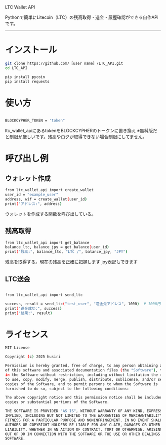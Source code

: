 LTC Wallet API

Pythonで簡単にLitecoin（LTC）の残高取得・送金・履歴確認ができる自作APIです。  


---

# インストール

```bash
git clone https://github.com/［user name］/LTC_API.git
cd LTC_API

pip install pycoin
pip install requests 

```

# 使い方

```bash 

BLOCKCYPHER_TOKEN = "token"

```
ltc_wallet_apiにあるtokenをBLOCKCYPHERのトークンに置き換え
※無料版だと制限が厳しいです。残高やログが取得できない場合制限にしてません。

# 呼び出し例

## ウォレット作成

```bash 
from ltc_wallet_api import create_wallet
user_id = "example_user"
address, wif = create_wallet(user_id)
print("アドレス:", address)
```
ウォレットを作成する関数を呼び出している。

## 残高取得
```bash 
from ltc_wallet_api import get_balance
balance_ltc, balance_jpy = get_balance(user_id)
print("残高:", balance_ltc, "LTC /", balance_jpy, "JPY")
```
残高を取得する。現在の残高を正確に把握します
jpy表記もできます

## LTC送金

```bash 

from ltc_wallet_api import send_ltc

success, result = send_ltc("test_user", "送金先アドレス", 1000)  # 1000円分
print("送金成功:", success)
print("結果:", result)

```
# ライセンス

```bash
MIT License

Copyright (c) 2025 husiri

Permission is hereby granted, free of charge, to any person obtaining a copy
of this software and associated documentation files (the "Software"), to deal
in the Software without restriction, including without limitation the rights
to use, copy, modify, merge, publish, distribute, sublicense, and/or sell
copies of the Software, and to permit persons to whom the Software is
furnished to do so, subject to the following conditions:

The above copyright notice and this permission notice shall be included in all
copies or substantial portions of the Software.

THE SOFTWARE IS PROVIDED "AS IS", WITHOUT WARRANTY OF ANY KIND, EXPRESS OR
IMPLIED, INCLUDING BUT NOT LIMITED TO THE WARRANTIES OF MERCHANTABILITY,
FITNESS FOR A PARTICULAR PURPOSE AND NONINFRINGEMENT. IN NO EVENT SHALL THE
AUTHORS OR COPYRIGHT HOLDERS BE LIABLE FOR ANY CLAIM, DAMAGES OR OTHER
LIABILITY, WHETHER IN AN ACTION OF CONTRACT, TORT OR OTHERWISE, ARISING FROM,
OUT OF OR IN CONNECTION WITH THE SOFTWARE OR THE USE OR OTHER DEALINGS IN THE
SOFTWARE.
```
